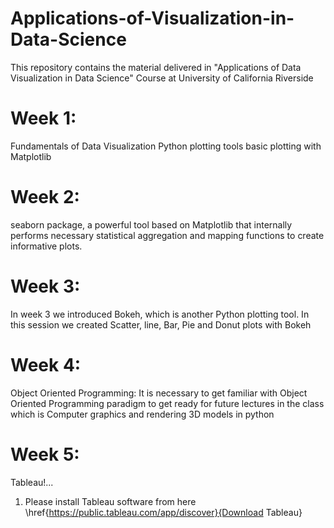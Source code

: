 # Applications-of-Visualization-in-Data-Science
This repository contains the material delivered in "Applications of Data Visualization in Data Science" Course at University of  California Riverside

# Week 1: 
Fundamentals of Data Visualization
Python plotting tools
basic plotting with Matplotlib

# Week 2: 
seaborn package, a powerful tool based on Matplotlib that internally performs necessary statistical aggregation and mapping functions to create informative plots.

# Week 3:
In week 3 we introduced Bokeh, which is another Python plotting tool. In this session we created Scatter, line, Bar, Pie and Donut plots with Bokeh

# Week 4:
Object Oriented Programming: It is necessary to get familiar with Object Oriented Programming paradigm to get ready for future lectures in the class which is Computer graphics and rendering 3D models in python

# Week 5: 
Tableau!...

1. Please install Tableau software from here \href{https://public.tableau.com/app/discover}{Download Tableau}

